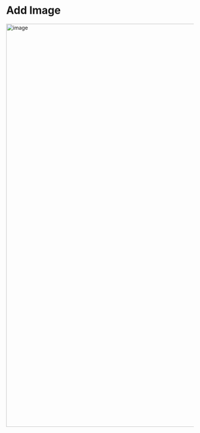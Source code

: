# Add Image
<img width="1920" height="1080" alt="image" src="https://github.com/user-attachments/assets/ebadac43-4665-4702-ba7c-1e0071357d26" />

